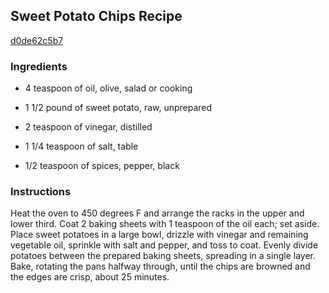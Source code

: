 ## Sweet Potato Chips Recipe

[d0de62c5b7](http://www.chowhound.com/recipes/sweet-potato-chips-27769)

### Ingredients

 - 4 teaspoon of oil, olive, salad or cooking

 - 1 1/2 pound of sweet potato, raw, unprepared

 - 2 teaspoon of vinegar, distilled

 - 1 1/4 teaspoon of salt, table

 - 1/2 teaspoon of spices, pepper, black

### Instructions

Heat the oven to 450 degrees F and arrange the racks in the upper and lower third. Coat 2 baking sheets with 1 teaspoon of the oil each; set aside. Place sweet potatoes in a large bowl, drizzle with vinegar and remaining vegetable oil, sprinkle with salt and pepper, and toss to coat. Evenly divide potatoes between the prepared baking sheets, spreading in a single layer. Bake, rotating the pans halfway through, until the chips are browned and the edges are crisp, about 25 minutes.